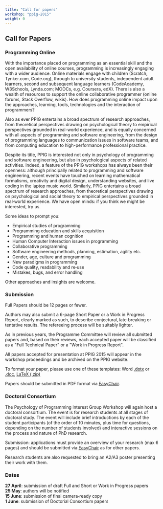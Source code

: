 ```yaml
---
title: "Call for papers"
workshop: "ppig-2015"
weight: 0
---
```


## Call for Papers

### Programming Online

With the importance placed on programming as an essential skill and the open availability of online courses, programming is increasingly engaging with a wider audience. Online materials engage with children (Scratch, Tynker.com, Code.org), through to university students, independent adult learners, second and subsequent language learners (CodeAcademy, W3Schools, Lynda.com; MOOCs, e.g. Coursera, edX). There is also a wealth of resources to support the online collaborative programmer (online forums, Stack Overflow, wikis). How does programming online impact upon the approaches, learning, tools, technologies and the interaction of programmers?

Also as ever PPIG entertains a broad spectrum of research approaches, from theoretical perspectives drawing on psychological theory to empirical perspectives grounded in real-world experience, and is equally concerned with all aspects of programming and software engineering, from the design of programming languages to communication issues in software teams, and from computing education to high-performance professional practice.

Despite its title, PPIG is interested not only in psychology of programming and software engineering, but also in psychological aspects of related activities. Indeed, a feature of the PPIG workshops has always been their openness: although principally related to programming and software engineering, recent events have touched on learning mathematical formalisms, creativity and digital design, understanding websites, and live coding in the laptop music world. Similarly, PPIG entertains a broad spectrum of research approaches, from theoretical perspectives drawing on psychological and social theory to empirical perspectives grounded in real‐world experience. We have open minds: if you think we might be interested, try us.

Some ideas to prompt you:

- Empirical studies of programming
- Programming education and skills acquisition
- Programming and human cognition
- Human Computer Interaction issues in programming
- Collaborative programming
- Software engineering methods, planning, estimation, agility etc.
- Gender, age, culture and programming
- New paradigms in programming
- Code quality, readability and re‐use
- Mistakes, bugs, and error handling

Other approaches and insights are welcome.

### Submission

Full Papers should be 12 pages or fewer.

Authors may also submit a 6-page Short Paper or a Work in Progress Report, clearly marked as such, to describe conjectural, late‐breaking or tentative results. The refereeing process will be suitably lighter.

As in previous years, the Programme Committee will review all submitted papers and, based on their reviews, each accepted paper will be classified as a "Full Technical Paper" or a "Work in Progress Report".

All papers accepted for presentation at PPIG 2015 will appear in the workshop proceedings and be archived on the PPIG website.

To format your paper, please use one of these templates: Word [.dotx](http://ppig.org/sites/default/files/PPIG-submission-template.dotx) or [.doc](http://ppig.org/sites/default/files/PPIG-submission-template.doc), [LaTeX (.zip)](http://ppig.org/sites/default/files/PPIG-submission-latex.zip)

Papers should be submitted in PDF format via [EasyChair](https://easychair.org/conferences/?conf=ppig2015).

### Doctoral Consortium

The Psychology of Programming Interest Group Workshop will again host a doctoral consortium. The event is for research students at all stages of doctoral study. The event will include brief introductions by each of the student participants (of the order of 10 minutes, plus time for questions, depending on the number of students involved) and interactive sessions on the process and nature of PhD research.

Submission: applications must provide an overview of your research (max 6 pages) and should be submitted via [EasyChair](https://easychair.org/conferences/?conf=ppig2015) as for other papers.

Research students are also requested to bring an A2/A3 poster presenting their work with them.

### Dates

__27 April__: submission of draft Full and Short or Work in Progress papers \
__25 May__: authors will be notified \
__15 June__: submission of final camera‐ready copy \
__1 June__: submission of Doctorial Consortium papers
